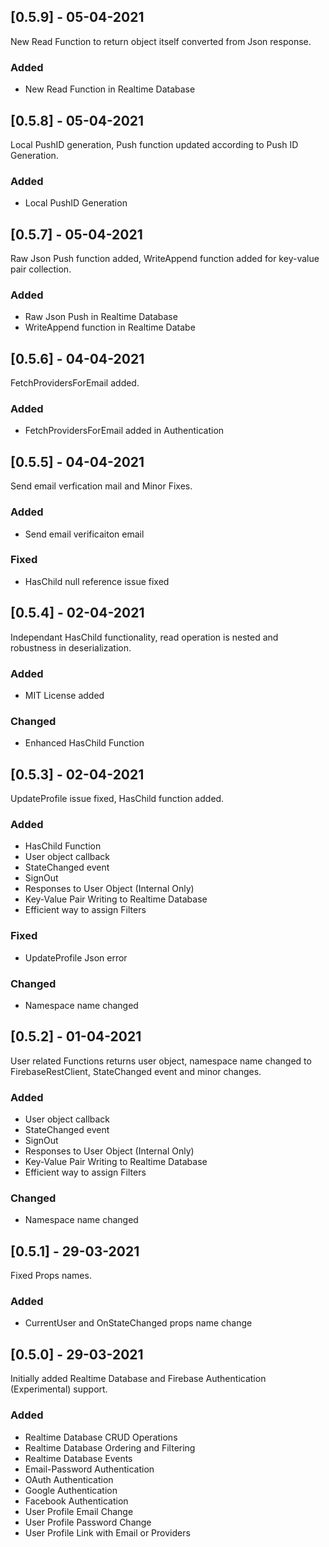 ## [0.5.9] - 05-04-2021

New Read Function to return object itself converted from Json response. 

### Added
- New Read Function in Realtime Database

## [0.5.8] - 05-04-2021

Local PushID generation, Push function updated according to Push ID Generation.

### Added 
- Local PushID Generation

## [0.5.7] - 05-04-2021

Raw Json Push function added, WriteAppend function added for key-value pair collection.

### Added
- Raw Json Push in Realtime Database
- WriteAppend function in Realtime Databe

## [0.5.6] - 04-04-2021

FetchProvidersForEmail added. 

### Added
- FetchProvidersForEmail added in Authentication

## [0.5.5] - 04-04-2021

Send email verfication mail and Minor Fixes. 

### Added
- Send email verificaiton email

### Fixed 
- HasChild null reference issue fixed

## [0.5.4] - 02-04-2021

Independant HasChild functionality, read operation is nested and robustness in deserialization.

### Added
- MIT License added

### Changed
- Enhanced HasChild Function 

## [0.5.3] - 02-04-2021

UpdateProfile issue fixed, HasChild function added. 

### Added
- HasChild Function
- User object callback
- StateChanged event
- SignOut
- Responses to User Object (Internal Only)
- Key-Value Pair Writing to Realtime Database
- Efficient way to assign Filters

### Fixed 
- UpdateProfile Json error

### Changed
- Namespace name changed


## [0.5.2] - 01-04-2021
  
User related Functions returns user object, namespace name changed to FirebaseRestClient, StateChanged event and minor changes.

### Added
- User object callback
- StateChanged event
- SignOut
- Responses to User Object (Internal Only)
- Key-Value Pair Writing to Realtime Database
- Efficient way to assign Filters

### Changed
- Namespace name changed


## [0.5.1] - 29-03-2021
  
Fixed Props names.

### Added
- CurrentUser and OnStateChanged props name change


## [0.5.0] - 29-03-2021
  
Initially added Realtime Database and Firebase Authentication (Experimental) support. 

### Added
- Realtime Database CRUD Operations
- Realtime Database Ordering and Filtering
- Realtime Database Events
- Email-Password Authentication
- OAuth Authentication 
- Google Authentication
- Facebook Authentication
- User Profile Email Change
- User Profile Password Change
- User Profile Link with Email or Providers

